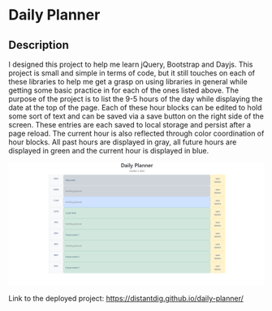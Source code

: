 # Daily Planner

## Description

I designed this project to help me learn jQuery, Bootstrap and Dayjs. This project is small and simple in terms of code, but it still touches on each of these libraries to help me get a grasp on using libraries in general while getting some basic practice in for each of the ones listed above. The purpose of the project is to list the 9-5 hours of the day while displaying the date at the top of the page. Each of these hour blocks can be edited to hold some sort of text and can be saved via a save button on the right side of the screen. These entries are each saved to local storage and persist after a page reload. The current hour is also reflected through color coordination of hour blocks. All past hours are displayed in gray, all future hours are displayed in green and the current hour is displayed in blue. 

![Screenshot of the project at 11AM with a handful of events filling some of the hours](./assets/images/daily_planner_screenshot.png)

Link to the deployed project: https://distantdig.github.io/daily-planner/